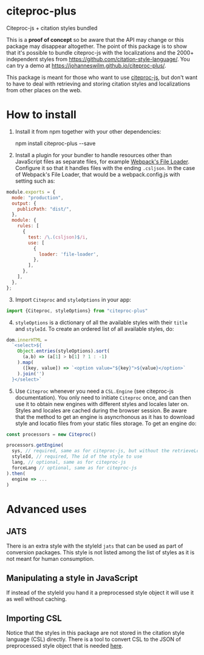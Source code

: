 # citeproc-plus
Citeproc-js + citation styles bundled

This is a **proof of concept** so be aware that the API may change or this package may disappear altogether. The point of this package is to show that it's possible to bundle citeproc-js with the localizations and the 2000+ independent styles from https://github.com/citation-style-language/. You can try a demo at https://johanneswilm.github.io/citeproc-plus/.

This package is meant for those who want to use [citeproc-js](https://github.com/Juris-M/citeproc-js), but don't want to have to deal with retrieving and storing citation styles and localizations from other places on the web.

How to install
=======

1. Install it from npm together with your other dependencies:

    npm install citeproc-plus --save
    
2. Install a plugin for your bundler to handle resources other than JavaScript files as separate files, for example [Webpack's File Loader](https://github.com/webpack-contrib/file-loader). Configure it so that it handles files with the ending `.csljson`. In the case of Webpack's File Loader, that would be a webpack.config.js with setting such as:

```js
module.exports = {
  mode: "production",
  output: {
    publicPath: "dist/",
  },
  module: {
    rules: [
      {
        test: /\.(csljson)$/i,
        use: [
          {
            loader: 'file-loader',
          },
        ],
      },
    ],
  },
};
``` 

3. Import `Citeproc` and `styleOptions` in your app:

```js
import {Citeproc, styleOptions} from "citeproc-plus"
``` 


4. `styleOptions` is a dictionary of all the available styles with their `title` and `styleId`. To create an ordered list of all available styles, do:

```js
dom.innerHTML = 
  `<select>${
    Object.entries(styleOptions).sort(
      (a,b) => (a[1] > b[1] ? 1 : -1)
    ).map(
      ([key, value]) => `<option value="${key}">${value}</option>`
    ).join('')
  }</select>`
```

5. Use `Citeproc` whenever you need a `CSL.Engine` (see citeproc-js documentation). You only need to initiate `Citeproc` once, and can then use it to obtain new engines with different styles and locales later on. Styles and locales are cached during the browser session. Be aware that the method to get an engine is asyncrhonous as it has to download style and locatio files from your static files storage. To get an engine do:

```js
const processors = new Citeproc()

processors.getEngine(
  sys, // required, same as for citeproc-js, but without the retrieveLocale key
  styleId, // required, The id of the style to use
  lang, // optional, same as for citeproc-js 
  forceLang // optional, same as for citeproc-js
).then(
  engine => ...
)
``` 

Advanced uses
=======

## JATS ##

There is an extra style with the styleId `jats` that can be used as part of conversion packages. This style is not listed among the list of styles as it is not meant for human consumption.

## Manipulating a style in JavaScript ##

If instead of the styleId you hand it a preprocessed style object it will use it as well without caching.

## Importing CSL ##

Notice that the styles in this package are not stored in the citation style language (CSL) directly. There is a tool to convert CSL to the JSON of preprocessed style object that is needed [here](https://github.com/Juris-M/citeproc-js/blob/master/tools/makejson.py).
